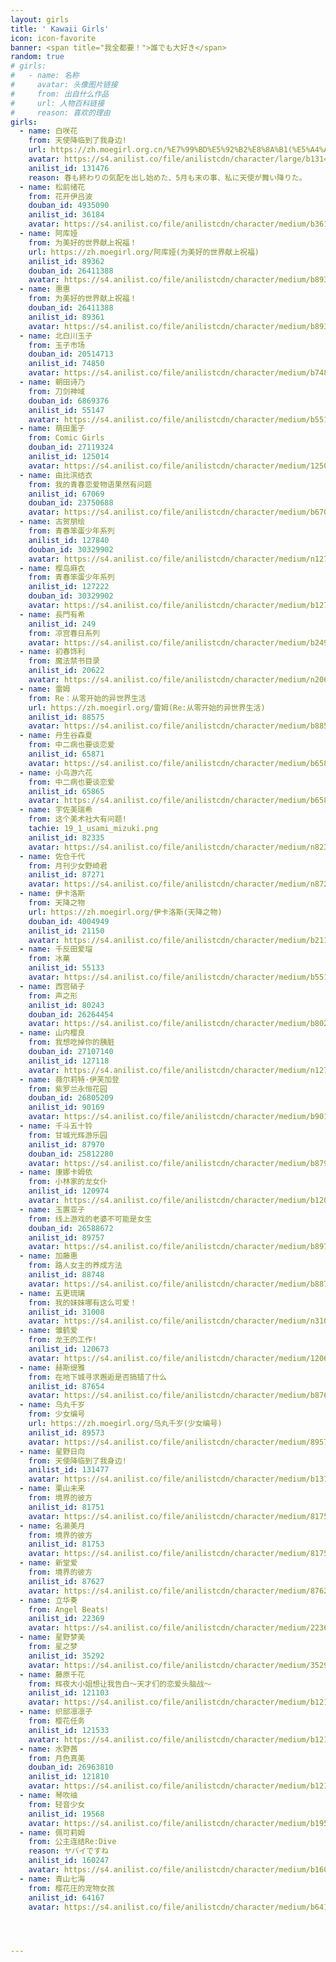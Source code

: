 ```yaml
---
layout: girls
title: ' Kawaii Girls'
icon: icon-favorite
banner: <span title="我全都要！">誰でも大好き</span>
random: true
# girls:
#   - name: 名称
#     avatar: 头像图片链接
#     from: 出自什么作品
#     url: 人物百科链接
#     reason: 喜欢的理由
girls:
  - name: 白咲花
    from: 天使降临到了我身边!
    url: https://zh.moegirl.org.cn/%E7%99%BD%E5%92%B2%E8%8A%B1(%E5%A4%A9%E4%BD%BF%E9%99%8D%E4%B8%B4%E5%88%B0%E4%BA%86%E6%88%91%E8%BA%AB%E8%BE%B9!)
    avatar: https://s4.anilist.co/file/anilistcdn/character/large/b131476-HRfGimXhxPBW.png
    anilist_id: 131476
    reason: 春も終わりの気配を出し始めた、5月も末の事、私に天使が舞い降りた。
  - name: 松前绪花
    from: 花开伊吕波
    douban_id: 4935090
    anilist_id: 36184
    avatar: https://s4.anilist.co/file/anilistcdn/character/medium/b36184-ylcMtZPMm1cB.png
  - name: 阿库娅
    from: 为美好的世界献上祝福！
    url: https://zh.moegirl.org/阿库娅(为美好的世界献上祝福)
    anilist_id: 89362
    douban_id: 26411388
    avatar: https://s4.anilist.co/file/anilistcdn/character/medium/b89362-ibkc0eoECaW1.png
  - name: 惠惠
    from: 为美好的世界献上祝福！
    douban_id: 26411388
    anilist_id: 89361
    avatar: https://s4.anilist.co/file/anilistcdn/character/medium/b89361-xH1t0q5WeAN8.png
  - name: 北白川玉子
    from: 玉子市场
    douban_id: 20514713
    anilist_id: 74850
    avatar: https://s4.anilist.co/file/anilistcdn/character/medium/b74850-BzuUgvIuqfj4.png
  - name: 朝田诗乃
    from: 刀剑神域
    douban_id: 6869376
    anilist_id: 55147
    avatar: https://s4.anilist.co/file/anilistcdn/character/medium/b55147-aJjwxuN1EjCU.png
  - name: 萌田薰子
    from: Comic Girls
    douban_id: 27119324
    anilist_id: 125014
    avatar: https://s4.anilist.co/file/anilistcdn/character/medium/125014-IXkAgjAffkcl.jpg
  - name: 由比滨结衣
    from: 我的青春恋爱物语果然有问题
    anilist_id: 67069
    douban_id: 23750688
    avatar: https://s4.anilist.co/file/anilistcdn/character/medium/b67069-XK09w2tf2RFj.jpg
  - name: 古贺朋绘
    from: 青春笨蛋少年系列
    anilist_id: 127840
    douban_id: 30329902
    avatar: https://s4.anilist.co/file/anilistcdn/character/medium/n127840-Ogdp9BjnFcY1.jpg
  - name: 樱岛麻衣
    from: 青春笨蛋少年系列
    anilist_id: 127222
    douban_id: 30329902
    avatar: https://s4.anilist.co/file/anilistcdn/character/medium/b127222-IY5iDRuXLY8i.png
  - name: 長門有希
    anilist_id: 249
    from: 凉宫春日系列
    avatar: https://s4.anilist.co/file/anilistcdn/character/medium/b249-QSFVBKjyECVO.png
  - name: 初春饰利
    from: 魔法禁书目录
    anilist_id: 20622
    avatar: https://s4.anilist.co/file/anilistcdn/character/medium/n20622-600TZPRJJY5i.jpg
  - name: 雷姆
    from: Re：从零开始的异世界生活
    url: https://zh.moegirl.org/雷姆(Re:从零开始的异世界生活)
    anilist_id: 88575
    avatar: https://s4.anilist.co/file/anilistcdn/character/medium/b88575-CjdhrvYLrToO.png
  - name: 丹生谷森夏
    from: 中二病也要谈恋爱
    anilist_id: 65871
    avatar: https://s4.anilist.co/file/anilistcdn/character/medium/b65871-IyhdzcfmbOhb.png
  - name: 小鸟游六花
    from: 中二病也要谈恋爱
    anilist_id: 65865
    avatar: https://s4.anilist.co/file/anilistcdn/character/medium/b65865-ApBBSvSOIee2.jpg
  - name: 宇佐美瑞希
    from: 这个美术社大有问题!
    tachie: 19_1_usami_mizuki.png
    anilist_id: 82335
    avatar: https://s4.anilist.co/file/anilistcdn/character/medium/n82335-HAWUXeckoWID.jpg
  - name: 佐仓千代
    from: 月刊少女野崎君
    anilist_id: 87271
    avatar: https://s4.anilist.co/file/anilistcdn/character/medium/n87271-IccVl2JDURIl.jpg
  - name: 伊卡洛斯
    from: 天降之物
    url: https://zh.moegirl.org/伊卡洛斯(天降之物)
    douban_id: 4004949
    anilist_id: 21150
    avatar: https://s4.anilist.co/file/anilistcdn/character/medium/b21150-VDqnMYaHeSg4.png
  - name: 千反田爱瑠
    from: 冰菓
    anilist_id: 55133
    avatar: https://s4.anilist.co/file/anilistcdn/character/medium/b55133-WgC57UO87XMe.jpg
  - name: 西宫硝子
    from: 声之形
    anilist_id: 80243
    douban_id: 26264454
    avatar: https://s4.anilist.co/file/anilistcdn/character/medium/b80243-RzxE51iUU5eq.png
  - name: 山内樱良
    from: 我想吃掉你的胰脏
    douban_id: 27107140
    anilist_id: 127118
    avatar: https://s4.anilist.co/file/anilistcdn/character/medium/n127118-pCk5t5uWxttV.jpg
  - name: 薇尔莉特·伊芙加登
    from: 紫罗兰永恒花园
    douban_id: 26805209
    anilist_id: 90169
    avatar: https://s4.anilist.co/file/anilistcdn/character/medium/b90169-KqJ5YxNW84Wf.png
  - name: 千斗五十铃
    from: 甘城光辉游乐园
    anilist_id: 87970
    douban_id: 25812280
    avatar: https://s4.anilist.co/file/anilistcdn/character/medium/b87970-sUAFXJUbfQPY.png
  - name: 康娜卡姆依
    from: 小林家的龙女仆
    anilist_id: 120974
    avatar: https://s4.anilist.co/file/anilistcdn/character/medium/b120974-7XjGb1MLvEZl.jpg
  - name: 玉置亚子
    from: 线上游戏的老婆不可能是女生
    douban_id: 26588672
    anilist_id: 89757
    avatar: https://s4.anilist.co/file/anilistcdn/character/medium/b89757-za5l5BBzXcvc.jpg
  - name: 加藤惠
    from: 路人女主的养成方法
    anilist_id: 88748
    avatar: https://s4.anilist.co/file/anilistcdn/character/medium/b88748-zPL68ZFgFRH8.png
  - name: 五更琉璃
    from: 我的妹妹哪有这么可爱！
    anilist_id: 31008
    avatar: https://s4.anilist.co/file/anilistcdn/character/medium/n31008-in24egp13bKu.jpg
  - name: 雏鹤爱
    from: 龙王的工作!
    anilist_id: 120673
    avatar: https://s4.anilist.co/file/anilistcdn/character/medium/120673-dx5Eg03kflyZ.jpg
  - name: 赫斯缇雅
    from: 在地下城寻求邂逅是否搞错了什么
    anilist_id: 87654
    avatar: https://s4.anilist.co/file/anilistcdn/character/medium/b87654-UmmuLPwSK2Hd.jpg
  - name: 乌丸千岁
    from: 少女编号
    url: https://zh.moegirl.org/乌丸千岁(少女编号)
    anilist_id: 89573
    avatar: https://s4.anilist.co/file/anilistcdn/character/medium/89573-sXuacgQZ6pf3.jpg
  - name: 星野日向
    from: 天使降临到了我身边!
    anilist_id: 131477
    avatar: https://s4.anilist.co/file/anilistcdn/character/medium/b131477-pB1H55lY3ZKh.png
  - name: 栗山未来
    from: 境界的彼方
    anilist_id: 81751
    avatar: https://s4.anilist.co/file/anilistcdn/character/medium/81751-mpgbwN8KJipA.png
  - name: 名濑美月
    from: 境界的彼方
    anilist_id: 81753
    avatar: https://s4.anilist.co/file/anilistcdn/character/medium/81753-Ax5zckjB7pRl.png
  - name: 新堂爱
    from: 境界的彼方
    anilist_id: 87627
    avatar: https://s4.anilist.co/file/anilistcdn/character/medium/87627-LuSu270Zj4a4.png
  - name: 立华奏
    from: Angel Beats!
    anilist_id: 22369
    avatar: https://s4.anilist.co/file/anilistcdn/character/medium/22369-DbiQ8wHEz6Ib.jpg
  - name: 星野梦美
    from: 星之梦
    anilist_id: 35292
    avatar: https://s4.anilist.co/file/anilistcdn/character/medium/35292.jpg
  - name: 藤原千花
    from: 辉夜大小姐想让我告白～天才们的恋爱头脑战～
    anilist_id: 121103
    avatar: https://s4.anilist.co/file/anilistcdn/character/medium/b121103-DQMzOfszMFgd.png
  - name: 织部凛凛子
    from: 樱花任务
    anilist_id: 121533
    avatar: https://s4.anilist.co/file/anilistcdn/character/medium/b121533-d8tkeXhUjz5i.png
  - name: 水野茜
    from: 月色真美
    douban_id: 26963810
    anilist_id: 121810
    avatar: https://s4.anilist.co/file/anilistcdn/character/medium/b121810-RQGbA7CwgItR.png
  - name: 琴吹䌷
    from: 轻音少女
    anilist_id: 19568
    avatar: https://s4.anilist.co/file/anilistcdn/character/medium/b19568-pF5UBfB6U8G2.png
  - name: 佩可莉姆
    from: 公主连结Re:Dive
    reason: ヤバイですね
    anilist_id: 160247
    avatar: https://s4.anilist.co/file/anilistcdn/character/medium/b160247-MeZX1W0Vgvo1.png
  - name: 青山七海
    from: 樱花庄的宠物女孩
    anilist_id: 64167
    avatar: https://s4.anilist.co/file/anilistcdn/character/medium/b64167-qMxw0Sijwc18.png




---
```


